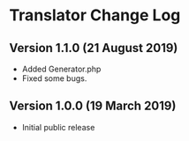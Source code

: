 # Translator Change Log

## Version 1.1.0 (21 August 2019)

- Added Generator.php
- Fixed some bugs.

## Version 1.0.0 (19 March 2019)

- Initial public release
